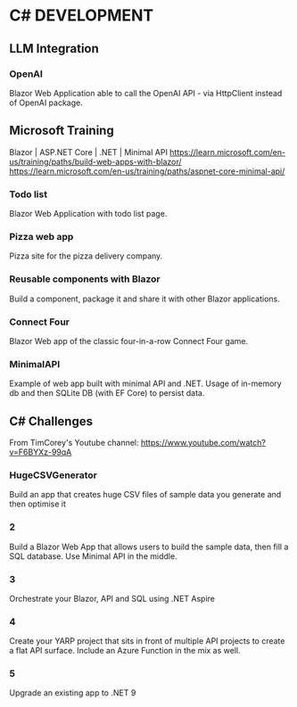 # C# DEVELOPMENT

## LLM Integration

### OpenAI

Blazor Web Application able to call the OpenAI API - via HttpClient instead of OpenAI package.

## Microsoft Training

Blazor | ASP.NET Core | .NET | Minimal API
https://learn.microsoft.com/en-us/training/paths/build-web-apps-with-blazor/
https://learn.microsoft.com/en-us/training/paths/aspnet-core-minimal-api/

### Todo list

Blazor Web Application with todo list page.

### Pizza web app

Pizza site for the pizza delivery company.

### Reusable components with Blazor

Build a component, package it and share it with other Blazor applications.

### Connect Four

Blazor Web app of the classic four-in-a-row Connect Four game.

### MinimalAPI

Example of web app built with minimal API and .NET. Usage of in-memory db and then SQLite DB (with EF Core) to persist data.

## C# Challenges

From TimCorey's Youtube channel: https://www.youtube.com/watch?v=F6BYXz-99qA 

### HugeCSVGenerator

Build an app that creates huge CSV files of sample data you generate and then optimise it

### 2

Build a Blazor Web App that allows users to build the sample data, then fill a SQL database. Use Minimal API in the middle.

### 3

Orchestrate your Blazor, API and SQL using .NET Aspire

### 4

Create your YARP project that sits in front of multiple API projects to create a flat API surface. Include an Azure Function in the mix as well.

### 5

Upgrade an existing app to .NET 9